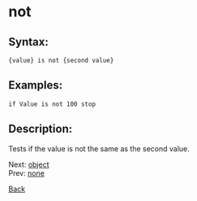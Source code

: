 # not

## Syntax:
`{value} is not {second value}`

## Examples:
`if Value is not 100 stop`

## Description:
Tests if the value is not the same as the second value.

Next: [object](obect.md)  
Prev: [none](none.md)

[Back](../../README.md)
